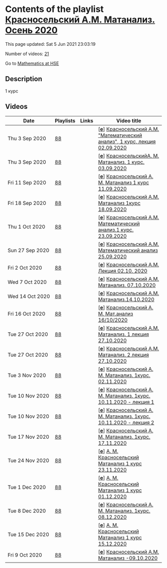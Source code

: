 # Contents of the playlist [Красносельский А.М. Матанализ. Осень 2020](https://www.youtube.com/playlist?list=PLq3E5oubNNoCfzpFPN3_iT6ZL_ityQutp)

This page updated: Sat 5 Jun 2021 23:03:19

Number of videos: [21](#videos)

Go to [Mathematics at HSE](../README.md)

## Description

1 курс

## Videos

|Date|Playlists|Links|Video title|
|---|---|---|---|
| Thu&nbsp;3&nbsp;Sep&nbsp;2020 | [88](../playlists/88 "Красносельский А.М. Матанализ. Осень 2020") |  | [[**e**](https://studio.youtube.com/video/j4ccxVEmN24/edit "Edit")] [Красносельский А.М. &#34;Математический анализ&#34;, 1 курс, лекция 02.09.2020](https://www.youtube.com/watch?v=j4ccxVEmN24&list=PLq3E5oubNNoCfzpFPN3_iT6ZL_ityQutp) |
| Thu&nbsp;3&nbsp;Sep&nbsp;2020 | [88](../playlists/88 "Красносельский А.М. Матанализ. Осень 2020") |  | [[**e**](https://studio.youtube.com/video/o8GzNufVqcc/edit "Edit")] [КрасносельскийА. М.  Матанализ.  1 курс.   03.09.2020](https://www.youtube.com/watch?v=o8GzNufVqcc&list=PLq3E5oubNNoCfzpFPN3_iT6ZL_ityQutp) |
| Fri&nbsp;11&nbsp;Sep&nbsp;2020 | [88](../playlists/88 "Красносельский А.М. Матанализ. Осень 2020") |  | [[**e**](https://studio.youtube.com/video/s7FAkZI62wY/edit "Edit")] [Красносельский  А. М. Матанализ  1 курс  11.09.2020](https://www.youtube.com/watch?v=s7FAkZI62wY&list=PLq3E5oubNNoCfzpFPN3_iT6ZL_ityQutp) |
| Fri&nbsp;18&nbsp;Sep&nbsp;2020 | [88](../playlists/88 "Красносельский А.М. Матанализ. Осень 2020") |  | [[**e**](https://studio.youtube.com/video/R8I8Cz5PF5A/edit "Edit")] [Красносельский А.М. Матанализ 1курс 18.09.2020](https://www.youtube.com/watch?v=R8I8Cz5PF5A&list=PLq3E5oubNNoCfzpFPN3_iT6ZL_ityQutp) |
| Thu&nbsp;1&nbsp;Oct&nbsp;2020 | [88](../playlists/88 "Красносельский А.М. Матанализ. Осень 2020") |  | [[**e**](https://studio.youtube.com/video/5zyNYxfMYW4/edit "Edit")] [Красносельский А.М. Математический анализ.1 курс. 23.09.2020](https://www.youtube.com/watch?v=5zyNYxfMYW4&list=PLq3E5oubNNoCfzpFPN3_iT6ZL_ityQutp) |
| Sun&nbsp;27&nbsp;Sep&nbsp;2020 | [88](../playlists/88 "Красносельский А.М. Матанализ. Осень 2020") |  | [[**e**](https://studio.youtube.com/video/KlzU2vN9L5Q/edit "Edit")] [Красносельский  А.М. Математический анализ 25.09.2020](https://www.youtube.com/watch?v=KlzU2vN9L5Q&list=PLq3E5oubNNoCfzpFPN3_iT6ZL_ityQutp "Математический анализ&#013;Курс обязательный (Математика)&#013; Факультет математики&#013;Когда читается: 1-й курс, 1-4 модуль&#013;Красносельский Александр Маркович") |
| Fri&nbsp;2&nbsp;Oct&nbsp;2020 | [88](../playlists/88 "Красносельский А.М. Матанализ. Осень 2020") |  | [[**e**](https://studio.youtube.com/video/u3viBq1L5ks/edit "Edit")] [Красносельский А.М.  Лекция 02.10. 2020](https://www.youtube.com/watch?v=u3viBq1L5ks&list=PLq3E5oubNNoCfzpFPN3_iT6ZL_ityQutp "Математический анализ &#013;Факультет математики") |
| Wed&nbsp;7&nbsp;Oct&nbsp;2020 | [88](../playlists/88 "Красносельский А.М. Матанализ. Осень 2020") |  | [[**e**](https://studio.youtube.com/video/n5Fj1dEIvqA/edit "Edit")] [Красносельский А.М. Матанализ. 07.10.2020](https://www.youtube.com/watch?v=n5Fj1dEIvqA&list=PLq3E5oubNNoCfzpFPN3_iT6ZL_ityQutp) |
| Wed&nbsp;14&nbsp;Oct&nbsp;2020 | [88](../playlists/88 "Красносельский А.М. Матанализ. Осень 2020") |  | [[**e**](https://studio.youtube.com/video/YK6aUlr0Zso/edit "Edit")] [Красносельский А.М. Матанализ.14.10.2020](https://www.youtube.com/watch?v=YK6aUlr0Zso&list=PLq3E5oubNNoCfzpFPN3_iT6ZL_ityQutp) |
| Fri&nbsp;16&nbsp;Oct&nbsp;2020 | [88](../playlists/88 "Красносельский А.М. Матанализ. Осень 2020") |  | [[**e**](https://studio.youtube.com/video/LI4IKzkZEF0/edit "Edit")] [Красносельский А. М.  Мат.анализ 16/10/2020](https://www.youtube.com/watch?v=LI4IKzkZEF0&list=PLq3E5oubNNoCfzpFPN3_iT6ZL_ityQutp "Математический анализ&#013;Курс обязательный (Математика)&#013;Факультет математики&#013;Когда читается: 1-й курс, 1 модуль&#013; Красносельский Александр Маркович") |
| Tue&nbsp;27&nbsp;Oct&nbsp;2020 | [88](../playlists/88 "Красносельский А.М. Матанализ. Осень 2020") |  | [[**e**](https://studio.youtube.com/video/dYq87bEt8wI/edit "Edit")] [Красносельский А.М. Матанализ. 1 лекция 27.10.2020](https://www.youtube.com/watch?v=dYq87bEt8wI&list=PLq3E5oubNNoCfzpFPN3_iT6ZL_ityQutp) |
| Tue&nbsp;27&nbsp;Oct&nbsp;2020 | [88](../playlists/88 "Красносельский А.М. Матанализ. Осень 2020") |  | [[**e**](https://studio.youtube.com/video/73w1m6XAQ9o/edit "Edit")] [Красносельский А.М. Матанализ. 2 лекция 27.10.2020](https://www.youtube.com/watch?v=73w1m6XAQ9o&list=PLq3E5oubNNoCfzpFPN3_iT6ZL_ityQutp) |
| Tue&nbsp;3&nbsp;Nov&nbsp;2020 | [88](../playlists/88 "Красносельский А.М. Матанализ. Осень 2020") |  | [[**e**](https://studio.youtube.com/video/vdMHLnXoiQs/edit "Edit")] [Красносельский А. М.  Матанализ. 1курс. 02.11.2020](https://www.youtube.com/watch?v=vdMHLnXoiQs&list=PLq3E5oubNNoCfzpFPN3_iT6ZL_ityQutp) |
| Tue&nbsp;10&nbsp;Nov&nbsp;2020 | [88](../playlists/88 "Красносельский А.М. Матанализ. Осень 2020") |  | [[**e**](https://studio.youtube.com/video/No8eSSduPRk/edit "Edit")] [Красносельский А. М. Матанализ. 1курс. 10.11.2020 - лекция 1](https://www.youtube.com/watch?v=No8eSSduPRk&list=PLq3E5oubNNoCfzpFPN3_iT6ZL_ityQutp) |
| Tue&nbsp;10&nbsp;Nov&nbsp;2020 | [88](../playlists/88 "Красносельский А.М. Матанализ. Осень 2020") |  | [[**e**](https://studio.youtube.com/video/SSf9xshmOOI/edit "Edit")] [Красносельский А. М. Матанализ. 1курс. 10.11.2020 - лекция 2](https://www.youtube.com/watch?v=SSf9xshmOOI&list=PLq3E5oubNNoCfzpFPN3_iT6ZL_ityQutp) |
| Tue&nbsp;17&nbsp;Nov&nbsp;2020 | [88](../playlists/88 "Красносельский А.М. Матанализ. Осень 2020") |  | [[**e**](https://studio.youtube.com/video/uyaWXEPcGn0/edit "Edit")] [Красносельский А. М. Матанализ. 1курс. 17.11.2020](https://www.youtube.com/watch?v=uyaWXEPcGn0&list=PLq3E5oubNNoCfzpFPN3_iT6ZL_ityQutp) |
| Tue&nbsp;24&nbsp;Nov&nbsp;2020 | [88](../playlists/88 "Красносельский А.М. Матанализ. Осень 2020") |  | [[**e**](https://studio.youtube.com/video/CIekchvBFds/edit "Edit")] [А. М. Красносельский  Матанализ  1 курс  23.11.2020](https://www.youtube.com/watch?v=CIekchvBFds&list=PLq3E5oubNNoCfzpFPN3_iT6ZL_ityQutp) |
| Tue&nbsp;1&nbsp;Dec&nbsp;2020 | [88](../playlists/88 "Красносельский А.М. Матанализ. Осень 2020") |  | [[**e**](https://studio.youtube.com/video/goDJkqsELN0/edit "Edit")] [А. М. Красносельский Матанализ 1 курс 01.12.2020](https://www.youtube.com/watch?v=goDJkqsELN0&list=PLq3E5oubNNoCfzpFPN3_iT6ZL_ityQutp) |
| Tue&nbsp;8&nbsp;Dec&nbsp;2020 | [88](../playlists/88 "Красносельский А.М. Матанализ. Осень 2020") |  | [[**e**](https://studio.youtube.com/video/ypCEKIkLlsQ/edit "Edit")] [Красносельский А. М. Матанализ. 1курс. 08.12.2020](https://www.youtube.com/watch?v=ypCEKIkLlsQ&list=PLq3E5oubNNoCfzpFPN3_iT6ZL_ityQutp) |
| Tue&nbsp;15&nbsp;Dec&nbsp;2020 | [88](../playlists/88 "Красносельский А.М. Матанализ. Осень 2020") |  | [[**e**](https://studio.youtube.com/video/pWY8UiSR6eI/edit "Edit")] [А. М. Красносельский Матанализ 1 курс 15.12.2020](https://www.youtube.com/watch?v=pWY8UiSR6eI&list=PLq3E5oubNNoCfzpFPN3_iT6ZL_ityQutp) |
| Fri&nbsp;9&nbsp;Oct&nbsp;2020 | [88](../playlists/88 "Красносельский А.М. Матанализ. Осень 2020") |  | [[**e**](https://studio.youtube.com/video/1QqMw1lsyqQ/edit "Edit")] [Красносельский А.М. Матанализ -09.10.2020](https://www.youtube.com/watch?v=1QqMw1lsyqQ&list=PLq3E5oubNNoCfzpFPN3_iT6ZL_ityQutp "БАКАЛАВРИАТ 2020&#013;Математический анализ&#013;Факультет математики&#013;1-й курс, 1-4 модуль&#013;Красносельский Александр Маркович&#013;Язык: русский") |
